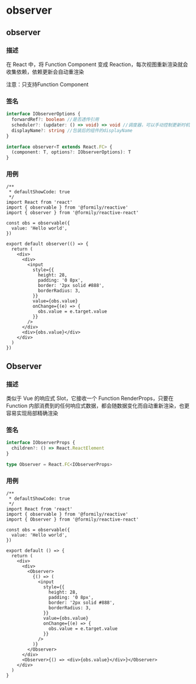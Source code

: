 # observer

## observer

### 描述

在 React 中，将 Function Component 变成 Reaction，每次视图重新渲染就会收集依赖，依赖更新会自动重渲染

<Alert>
注意：只支持Function Component
</Alert>

### 签名

```ts
interface IObserverOptions {
  forwardRef?: boolean //是否透传引用
  scheduler?: (updater: () => void) => void //调度器，可以手动控制更新时机
  displayName?: string //包装后的组件的displayName
}

interface observer<T extends React.FC> {
  (component: T, options?: IObserverOptions): T
}
```

### 用例

```tsx
/**
 * defaultShowCode: true
 */
import React from 'react'
import { observable } from '@formily/reactive'
import { observer } from '@formily/reactive-react'

const obs = observable({
  value: 'Hello world',
})

export default observer(() => {
  return (
    <div>
      <div>
        <input
          style={{
            height: 28,
            padding: '0 8px',
            border: '2px solid #888',
            borderRadius: 3,
          }}
          value={obs.value}
          onChange={(e) => {
            obs.value = e.target.value
          }}
        />
      </div>
      <div>{obs.value}</div>
    </div>
  )
})
```

## Observer

### 描述

类似于 Vue 的响应式 Slot，它接收一个 Function RenderProps，只要在 Function 内部消费到的任何响应式数据，都会随数据变化而自动重新渲染，也更容易实现局部精确渲染

### 签名

```ts
interface IObserverProps {
  children?: () => React.ReactElement
}

type Observer = React.FC<IObserverProps>
```

### 用例

```tsx
/**
 * defaultShowCode: true
 */
import React from 'react'
import { observable } from '@formily/reactive'
import { Observer } from '@formily/reactive-react'

const obs = observable({
  value: 'Hello world',
})

export default () => {
  return (
    <div>
      <div>
        <Observer>
          {() => (
            <input
              style={{
                height: 28,
                padding: '0 8px',
                border: '2px solid #888',
                borderRadius: 3,
              }}
              value={obs.value}
              onChange={(e) => {
                obs.value = e.target.value
              }}
            />
          )}
        </Observer>
      </div>
      <Observer>{() => <div>{obs.value}</div>}</Observer>
    </div>
  )
}
```
